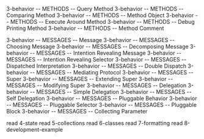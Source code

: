3-behavior -- METHODS -- Query Method
3-behavior -- METHODS -- Comparing Method
3-behavior -- METHODS -- Method Object
3-behavior -- METHODS -- Execute Around Method
3-behavior -- METHODS -- Debug Printing Method
3-behavior -- METHODS -- Method Comment

3-behavior -- MESSAGES -- Message
3-behavior -- MESSAGES -- Choosing Message
3-behavior -- MESSAGES -- Decomposing Message
3-behavior -- MESSAGES -- Intention Revealing Message
3-behavior -- MESSAGES -- Intention Revealing Selector
3-behavior -- MESSAGES -- Dispatched Interpretation
3-behavior -- MESSAGES -- Double Dispatch
3-behavior -- MESSAGES -- Mediating Protocol
3-behavior -- MESSAGES -- Super
3-behavior -- MESSAGES -- Extending Super
3-behavior -- MESSAGES -- Modifying Super
3-behavior -- MESSAGES -- Delegation
3-behavior -- MESSAGES -- Simple Delegation
3-behavior -- MESSAGES -- Self Delegation
3-behavior -- MESSAGES -- Pluggable Behavior
3-behavior -- MESSAGES -- Pluggable Selector
3-behavior -- MESSAGES -- Pluggable Block
3-behavior -- MESSAGES -- Collecting Parameter

read 4-state
read 5-collections
read 6-classes
read 7-formatting
read 8-development-example
